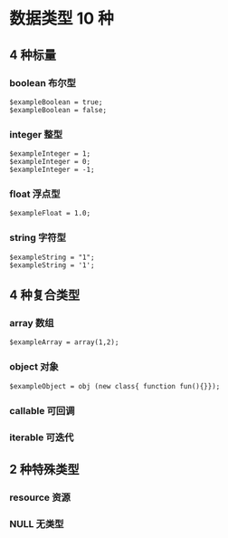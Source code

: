
# 数据类型 10 种

## 4 种标量
### boolean 布尔型
    $exampleBoolean = true;
    $exampleBoolean = false;
### integer 整型
    $exampleInteger = 1;
    $exampleInteger = 0;
    $exampleInteger = -1;
### float  浮点型
    $exampleFloat = 1.0;
### string 字符型
    $exampleString = "1";
    $exampleString = '1';

## 4 种复合类型
### array 数组
    $exampleArray = array(1,2);
### object 对象
    $exampleObject = obj (new class{ function fun(){}});
### callable 可回调
### 
### iterable 可迭代

## 2 种特殊类型
### resource 资源
### NULL 无类型
